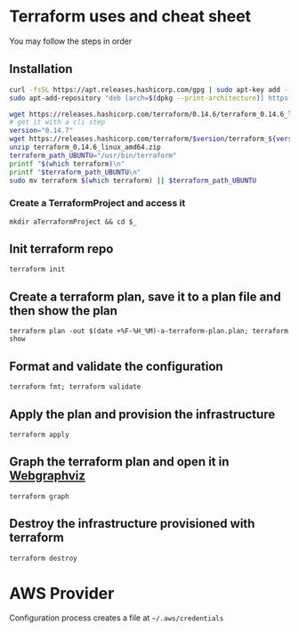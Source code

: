 # Terraform uses and cheat sheet
You may follow the steps in order

## Installation
```bash
curl -fsSL https://apt.releases.hashicorp.com/gpg | sudo apt-key add -
sudo apt-add-repository "deb [arch=$(dpkg --print-architecture)] https://apt.releases.hashicorp.com $(lsb_release -cs) main"

wget https://releases.hashicorp.com/terraform/0.14.6/terraform_0.14.6_linux_amd64.zip
# get it with a cli step
version="0.14.7"
wget https://releases.hashicorp.com/terraform/$version/terraform_${version}_linux_amd64.zip
unzip terraform_0.14.6_linux_amd64.zip
terraform_path_UBUNTU="/usr/bin/terraform"
printf "$(which terraform)\n"
printf "$terraform_path_UBUNTU\n"
sudo mv terraform $(which terraform) || $terraform_path_UBUNTU
```

### Create a TerraformProject and access it
`mkdir aTerraformProject && cd $_`

## Init terraform repo
`terraform init`

## Create a terraform plan, save it to a plan file and then show the plan
`terraform plan -out $(date +%F-%H_%M)-a-terraform-plan.plan; terraform show`

## Format and validate the configuration
`terraform fmt; terraform validate`

## Apply the plan and provision the infrastructure
`terraform apply`

## Graph the terraform plan and open it in [Webgraphviz](http://webgraphviz.com/)
`terraform graph`

## Destroy the infrastructure provisioned with terraform
`terraform destroy`

# AWS Provider
Configuration process creates a file at `~/.aws/credentials`


